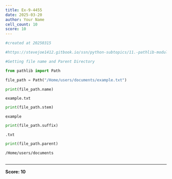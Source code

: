 ```yaml
---
title: Ex-9-4455
date: 2025-03-20
author: Your Name
cell_count: 10
score: 10
---
```


```python
#created at 20250315
```


```python
#https://stevejoe1412.gitbook.io/ssn/python-subtopics/11.-pathlib-module
```


```python
#Getting file name and Parent Directory
```


```python
from pathlib import Path
```


```python
file_path = Path("/Home/users/documents/example.txt")
```


```python
print(file_path.name)
```

    example.txt



```python
print(file_path.stem)
```

    example



```python
print(file_path.suffix)
```

    .txt



```python
print(file_path.parent)
```

    /Home/users/documents



```python

```


---
**Score: 10**